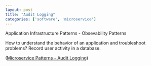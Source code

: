 ```yaml
---
layout: post
title: "Audit Logging"
categories: ['software', 'microservice']
---
```


Application Infrastructure Patterns - Obsevability Patterns

How to understand the behavior of an application and troubleshoot problems?
Record user activity in a database.

([Microservice Patterns - Audit Logging](http://microservices.io/patterns/observability/audit-logging.html))

